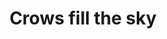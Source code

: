 ---
title: "Crows fill the sky"
layout: picture
picture: "/assets/posts/2022/2022-08-03-crows-fill-the-sky/20220804_032820921_iOS.jpg"
tags:
  - Bothell
  - Looking Up
---